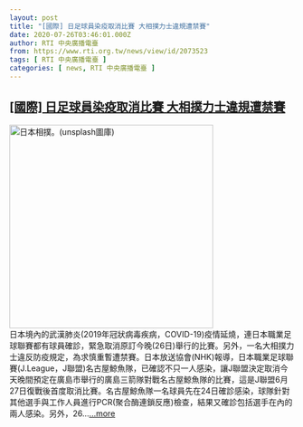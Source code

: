 ```yaml
---
layout: post
title: "[國際] 日足球員染疫取消比賽 大相撲力士違規遭禁賽"
date: 2020-07-26T03:46:01.000Z
author: RTI 中央廣播電臺
from: https://www.rti.org.tw/news/view/id/2073523
tags: [ RTI 中央廣播電臺 ]
categories: [ news, RTI 中央廣播電臺 ]
---
```

<!--1595735161000-->
[[國際] 日足球員染疫取消比賽 大相撲力士違規遭禁賽](https://www.rti.org.tw/news/view/id/2073523)
------

<div>
<img src="https://static.rti.org.tw/assets/thumbnails/2020/07/07/aac467ee365ddbdf0be6c0067d872eb6.jpg" width="360" alt="日本相撲。(unsplash圖庫)" title="日本相撲。(unsplash圖庫)"><br>日本境內的武漢肺炎(2019年冠狀病毒疾病，COVID-19)疫情延燒，連日本職業足球聯賽都有球員確診，緊急取消原訂今晚(26日)舉行的比賽。另外，一名大相撲力士違反防疫規定，為求慎重暫遭禁賽。日本放送協會(NHK)報導，日本職業足球聯賽(J.League，J聯盟)名古屋鯨魚隊，已確認不只一人感染，讓J聯盟決定取消今天晚間預定在廣島市舉行的廣島三箭隊對戰名古屋鯨魚隊的比賽，這是J聯盟6月27日復戰後首度取消比賽。名古屋鯨魚隊一名球員先在24日確診感染，球隊針對其他選手與工作人員進行PCR(聚合酶連鎖反應)檢查，結果又確診包括選手在內的兩人感染。另外，26...<a target="_blank" href="https://www.rti.org.tw/news/view/id/2073523">...more</a>
</div>
